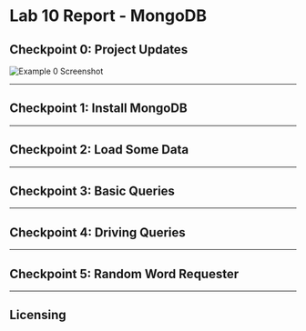 # Lab 10 Report - MongoDB

## Checkpoint 0: Project Updates
![Example 0 Screenshot](./screenshots/00-RunWhalesay.png)

---
## Checkpoint 1: Install MongoDB


---
## Checkpoint 2: Load Some Data


---
## Checkpoint 3: Basic Queries

---
## Checkpoint 4: Driving Queries


---
## Checkpoint 5: Random Word Requester


---
## Licensing
